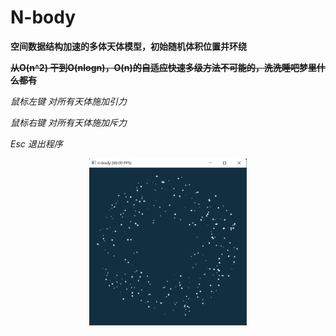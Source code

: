 # N-body

**空间数据结构加速的多体天体模型，初始随机体积位置并环绕**

**~~从O(n^2) 干到O(nlogn)，O(n)的自适应快速多级方法不可能的，洗洗睡吧梦里什么都有~~**



*鼠标左键 对所有天体施加引力*

*鼠标右键 对所有天体施加斥力*

*Esc 退出程序*



<div align=center>
<img src="https://github.com/1242857339/Taichi-simulation/blob/main/Lab2%20N-body/show.png" width = "50%" height = "50%" />
</div> 
